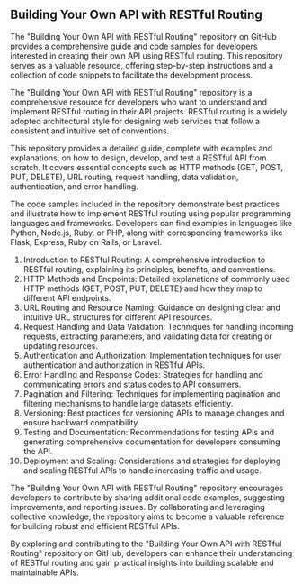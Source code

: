 ## Building Your Own API with RESTful Routing

The "Building Your Own API with RESTful Routing" repository on GitHub provides a comprehensive guide and code samples for developers interested in creating their own API using RESTful routing. This repository serves as a valuable resource, offering step-by-step instructions and a collection of code snippets to facilitate the development process.

The "Building Your Own API with RESTful Routing" repository is a comprehensive resource for developers who want to understand and implement RESTful routing in their API projects. RESTful routing is a widely adopted architectural style for designing web services that follow a consistent and intuitive set of conventions.

This repository provides a detailed guide, complete with examples and explanations, on how to design, develop, and test a RESTful API from scratch. It covers essential concepts such as HTTP methods (GET, POST, PUT, DELETE), URL routing, request handling, data validation, authentication, and error handling.

The code samples included in the repository demonstrate best practices and illustrate how to implement RESTful routing using popular programming languages and frameworks. Developers can find examples in languages like Python, Node.js, Ruby, or PHP, along with corresponding frameworks like Flask, Express, Ruby on Rails, or Laravel.

1. Introduction to RESTful Routing: A comprehensive introduction to RESTful routing, explaining its principles, benefits, and conventions.
2. HTTP Methods and Endpoints: Detailed explanations of commonly used HTTP methods (GET, POST, PUT, DELETE) and how they map to different API endpoints.
3. URL Routing and Resource Naming: Guidance on designing clear and intuitive URL structures for different API resources.
4. Request Handling and Data Validation: Techniques for handling incoming requests, extracting parameters, and validating data for creating or updating resources.
5. Authentication and Authorization: Implementation techniques for user authentication and authorization in RESTful APIs.
6. Error Handling and Response Codes: Strategies for handling and communicating errors and status codes to API consumers.
7. Pagination and Filtering: Techniques for implementing pagination and filtering mechanisms to handle large datasets efficiently.
8. Versioning: Best practices for versioning APIs to manage changes and ensure backward compatibility.
9. Testing and Documentation: Recommendations for testing APIs and generating comprehensive documentation for developers consuming the API.
10. Deployment and Scaling: Considerations and strategies for deploying and scaling RESTful APIs to handle increasing traffic and usage.

The "Building Your Own API with RESTful Routing" repository encourages developers to contribute by sharing additional code examples, suggesting improvements, and reporting issues. By collaborating and leveraging collective knowledge, the repository aims to become a valuable reference for building robust and efficient RESTful APIs.

By exploring and contributing to the "Building Your Own API with RESTful Routing" repository on GitHub, developers can enhance their understanding of RESTful routing and gain practical insights into building scalable and maintainable APIs.